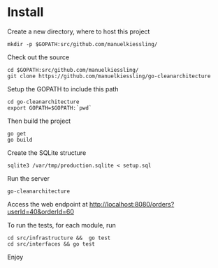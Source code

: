 

Install
=======

Create a new directory, where to host this project

    mkdir -p $GOPATH:src/github.com/manuelkiessling/

Check out the source

    cd $GOPATH:src/github.com/manuelkiessling/
    git clone https://github.com/manuelkiessling/go-cleanarchitecture

Setup the GOPATH to include this path

    cd go-cleanarchitecture
    export GOPATH=$GOPATH:`pwd`

Then build the project

    go get
    go build

Create the SQLite structure

    sqlite3 /var/tmp/production.sqlite < setup.sql

Run the server

    go-cleanarchitecture

Access the web endpoint at [http://localhost:8080/orders?userId=40&orderId=60](http://localhost:8080/orders?userId=40&orderId=60)

To run the tests, for each module, run

    cd src/infrastructure &&  go test
    cd src/interfaces && go test

Enjoy
